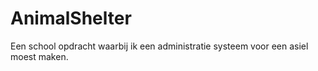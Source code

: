 # AnimalShelter
Een school opdracht waarbij ik een administratie systeem voor een asiel moest maken.
